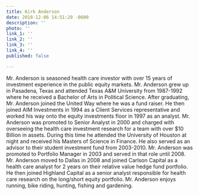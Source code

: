 ```yaml
---
title: Kirk Anderson
date: 2018-12-06 14:51:29 -0600
description: ''
photo: ''
link_1: ''
link_2: ''
link_3: ''
link_4: ''
published: false

---
```

Mr. Anderson is seasoned health care investor with over 15 years of investment experience in the public equity markets. Mr. Anderson grew up in Pasadena, Texas and attended Texas A&M University from 1987-1992 where he received a Bachelor of Arts in Political Science. After graduating, Mr. Anderson joined the United Way where he was a fund raiser. He then joined AIM Investments in 1994 as a Client Services representative and worked his way onto the equity investments floor in 1997 as an analyst. Mr. Anderson was promoted to Senior Analyst in 2000 and charged with overseeing the health care investment research for a team with over $10 Billion in assets. During this time he attended the University of Houston at night and received his Masters of Science in Finance. He also served as an advisor to their student investment fund from 2003-2010. Mr. Anderson was promoted to Portfolio Manager in 2003 and served in that role until 2008. Mr. Anderson moved to Dallas in 2008 and joined Carlson Capital as a health care analyst for 2 years on their relative value hedge fund portfolio. He then joined Highland Capital as a senior analyst responsible for health care research on the long/short equity portfolio. Mr. Anderson enjoys running, bike riding, hunting, fishing and gardening.
